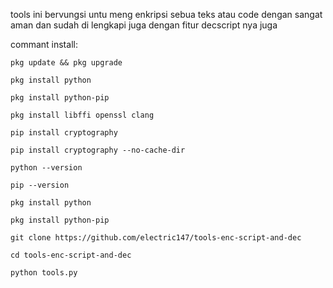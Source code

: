 tools ini bervungsi untu meng enkripsi sebua teks atau code dengan sangat aman dan sudah di lengkapi juga dengan fitur decscript nya juga 																																																																																									

commant install:
																																																																															
`pkg update && pkg upgrade`
																																																																															
`pkg install python`
																																																																															
`pkg install python-pip`

`pkg install libffi openssl clang`

`pip install cryptography`
																																																																															
`pip install cryptography --no-cache-dir`


`python --version`


`pip --version`

`pkg install python`
																			
`pkg install python-pip`
																			
`git clone https://github.com/electric147/tools-enc-script-and-dec`

`cd tools-enc-script-and-dec`


`python tools.py`
